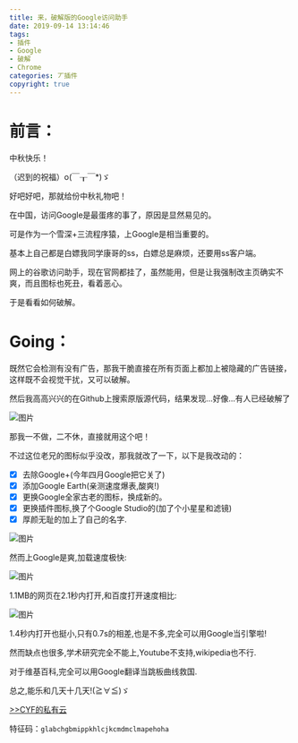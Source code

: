 ```yaml
---
title: 来，破解版的Google访问助手
date: 2019-09-14 13:14:46
tags:
- 插件
- Google
- 破解
- Chrome
categories: 丆插件
copyright: true
---
```

# 前言：

中秋快乐！

（迟到的祝福）o(￣┰￣*)ゞ

好吧好吧，那就给份中秋礼物吧！

在中国，访问Google是最蛋疼的事了，原因是显然易见的。

可是作为一个雪深+三流程序猿，上Google是相当重要的。

基本上自己都是白嫖我同学康哥的ss，白嫖总是麻烦，还要用ss客户端。

网上的谷歌访问助手，现在官网都挂了，虽然能用，但是让我强制改主页确实不爽，而且图标也死丑，看着恶心。

于是看看如何破解。

# Going：

既然它会检测有没有广告，那我干脆直接在所有页面上都加上被隐藏的广告链接，这样既不会视觉干扰，又可以破解。

然后我高高兴兴的在Github上搜索原版源代码，结果发现...好像...有人已经破解了

![图片](https://unpkg.zhimg.com/chenyfan-oss@1.0.0/pic/GOG.png "好尴尬啊")

那我一不做，二不休，直接就用这个吧！

不过这位老兄的图标似乎没改，那我就改了一下，以下是我改动的：

- [x] 去除Google+(今年四月Google把它关了)
- [x] 添加Google Earth(亲测速度爆表,酸爽!)
- [x] 更换Google全家古老的图标，换成新的。
- [x] 更换插件图标,换了个Google Studio的(加了个小星星和滤镜)
- [x] 厚颜无耻的加上了自己的名字.

![图片](https://unpkg.zhimg.com/chenyfan-oss@1.0.0/pic/GGFWZS.png "一阵酸爽")

然而上Google是爽,加载速度极快:

![图片](https://unpkg.zhimg.com/chenyfan-oss@1.0.0/pic/GHS.bmp "速度不错")

1.1MB的网页在2.1秒内打开,和百度打开速度相比:

![图片](https://unpkg.zhimg.com/chenyfan-oss@1.0.0/pic/BHS.bmp "相差不多")

1.4秒内打开也挺小,只有0.7s的相差,也是不多,完全可以用Google当引擎啦!

然而缺点也很多,学术研究完全不能上,Youtube不支持,wikipedia也不行.

对于维基百科,完全可以用Google翻译当跳板曲线救国.

总之,能乐和几天十几天!(≧∀≦)ゞ

<a class="btn" href="https://pan.cyfan.top/插件/crx/Google访问助手破解版.7z">
              >>CYF的私有云 
            </a>



特征码：`glabchgbmippkhlcjkcmdmclmapehoha`